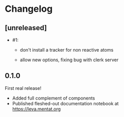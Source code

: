 # Changelog

## [unreleased]

- #1:

  - don't install a tracker for non reactive atoms

  - allow new options, fixing bug with clerk server

## 0.1.0

First real release!

- Added full complement of components
- Published fleshed-out documentation notebook at https://leva.mentat.org
